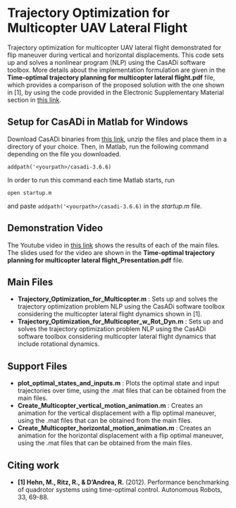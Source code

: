 # Trajectory Optimization for Multicopter UAV Lateral Flight
Trajectory optimization for multicopter UAV lateral flight demonstrated for flip maneuver during vertical and horizontal displacements. This code sets up and solves a nonlinear program (NLP) using the CasADi software toolbox. More details about the implementation formulation are given in the **Time-optimal trajectory planning for multicopter lateral flight.pdf** file, which provides a comparison of the proposed solution with the one shown in [1], by using the code provided in the Electronic Supplementary Material section in [this link](https://link.springer.com/article/10.1007/s10514-012-9282-3#Sec37).

## Setup for CasADi in Matlab for Windows
Download CasADi binaries from [this link](https://web.casadi.org/get/), unzip the files and place them in a directory of your choice. Then, in Matlab, run the following command depending on the file you downloaded.
```
addpath('<yourpath>/casadi-3.6.6)
```
In order to run this command each time Matlab starts, run
```
open startup.m
```
and paste `addpath('<yourpath>/casadi-3.6.6)` in the *startup.m* file.

## Demonstration Video

The Youtube video in [this link](https://youtu.be/xA4TRUVIA5A) shows the results of each of the main files. The slides used for the video are shown in the **Time-optimal trajectory planning for multicopter lateral flight_Presentation.pdf** file.

## Main Files
* **Trajectory_Optimization_for_Multicopter.m** : Sets up and solves the trajectory optimization problem NLP using the CasADi software toolbox considering the multicopter lateral flight dynamics shown in [1].
* **Trajectory_Optimization_for_Multicopter_w_Rot_Dyn.m** : Sets up and solves the trajectory optimization problem NLP using the CasADi software toolbox considering multicopter lateral flight dynamics that include rotational dynamics.

## Support Files
* **plot_optimal_states_and_inputs.m** : Plots the optimal state and input trajectories over time, using the .mat files that can be obtained from the main files.
* **Create_Multicopter_vertical_motion_animation.m** : Creates an animation for the vertical displacement with a flip optimal maneuver, using the .mat files that can be obtained from the main files.
* **Create_Multicopter_horizontal_motion_animation.m** : Creates an animation for the horizontal displacement with a flip optimal maneuver, using the .mat files that can be obtained from the main files.

## Citing work

* **[1] Hehn, M., Ritz, R., & D’Andrea, R.** (2012). Performance benchmarking of quadrotor systems using time-optimal control. Autonomous Robots, 33, 69-88.